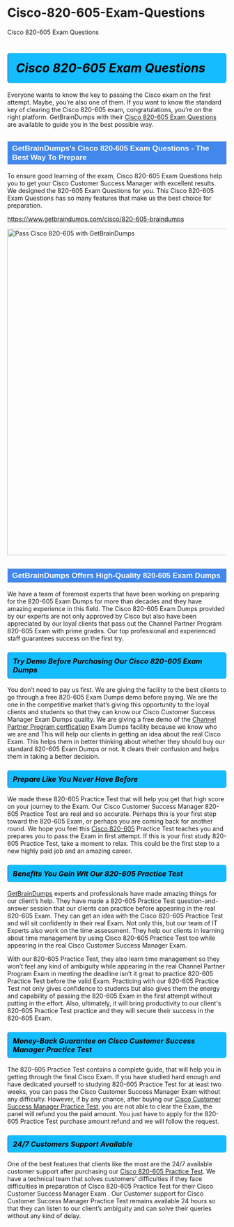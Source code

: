 # Cisco-820-605-Exam-Questions
Cisco 820-605 Exam Questions
<h1><strong><span style="display: block; color: #000000; background: #14BDFF; border: 0.5px solid #AED6F1; border-left: 3px solid #3498DB; padding: .6em; border-radius: 6px;">                     <em>Cisco 820-605 <span class="exam_variation">Exam Questions</span> </em>                </span></strong>            </h1>                        <p>Everyone wants to know the key to passing the Cisco exam on the first attempt. Maybe, you’re also one of them. If you want to know the standard key of             clearing the Cisco 820-605 exam, congratulations, you’re on the right platform. GetBrainDumps with their             <a href="https://www.getbraindumps.com/cisco/820-605-braindumps">Cisco 820-605 <span class="exam_variation">Exam Questions</span></a> are available to guide you in the best possible way.</p>                        <h2 style="background: #4287ec; border: 1px solid #cccccc; padding: 5px 10px;">                <span style="color: #ffffff;">                    <span style="font-size: 11pt;">                        <span style="line-height: normal;">                            <span style="font-family: Calibri,sans-serif;">                                <strong>                                    <span style="font-size: 13.0pt;">GetBrainDumps's Cisco 820-605 <span class="exam_variation">Exam Questions</span> - The Best Way To Prepare</span>                                </strong>                            </span>                        </span>                    </span>                </span>            </h2>                        <p>To ensure good learning of the exam,  Cisco 820-605 <span class="exam_variation">Exam Questions</span> help you to get your Cisco Customer Success Manager with excellent results.             We designed the 820-605 <span class="exam_variation">Exam Questions</span> for you. This Cisco 820-605 <span class="exam_variation">Exam Questions</span> has so many features that make us the best choice for preparation.</p>                        <p><a href="https://www.getbraindumps.com/cisco/820-605-braindumps">https://www.getbraindumps.com/cisco/820-605-braindumps</a></p>                        <p><a href="https://www.getbraindumps.com/"><img src="https://www.getbraindumps.com/images/get-updated-exam-questions-with-discount-getbraindumps.jpg" class="postImage" alt="Pass Cisco 820-605 with GetBrainDumps" width="750"></a></p>                            <h2 style="background: #4287ec; border: 1px solid #cccccc; padding: 5px 10px;">                <span style="color: #ffffff;">                    <span style="font-size: 11pt;">                        <span style="line-height: normal;">                            <span style="font-family: Calibri,sans-serif;">                                <strong>                                    <span style="font-size: 13.0pt;">GetBrainDumps Offers High-Quality 820-605 <span class="exam_variation2">Exam Dumps</span></span>                                </strong>                            </span>                        </span>                    </span>                </span>            </h2>                        <p>We have a team of foremost experts that have been working on preparing for the 820-605 <span class="exam_variation2">Exam Dumps</span>  for more than decades and they have             amazing experience in this field. The Cisco 820-605 <span class="exam_variation2">Exam Dumps</span> provided by our experts are not only approved by Cisco but also have been             appreciated by our loyal clients that pass out the Channel Partner Program 820-605 Exam with prime grades. Our top professional and             experienced staff guarantees success on the first try.</p>                        <h3>                <strong>                    <span style="display: block; color: #000000; background: #14BDFF; border: 0.5px solid #AED6F1; border-left: 3px solid #3498DB; padding: .6em; border-radius: 6px;">                        <em>Try Demo Before Purchasing Our Cisco 820-605 <span class="exam_variation2">Exam Dumps</span></em>                    </span>                </strong>            </h3>                        <p>You don’t need to pay us first. We are giving the facility to the best clients to go through a free 820-605 <span class="exam_variation2">Exam Dumps</span> demo before paying.             We are the one in the competitive market that’s giving this opportunity to the loyal clients and students so that they can know our             Cisco Customer Success Manager <span class="exam_variation2">Exam Dumps</span> quality. We are giving a free demo of the <a href="https://www.getbraindumps.com/cisco/channel-partner-program-braindumps.html">Channel Partner Program certfication</a> <span class="exam_variation2">Exam Dumps</span> facility             because we know who we are and This will help our clients in getting an idea about the real Cisco Exam. This helps them in better thinking             about whether they should buy our standard 820-605 <span class="exam_variation2">Exam Dumps</span> or not. It clears their confusion and helps them in taking a better decision.</p>                        <h3>                <strong>                    <span style="display: block; color: #000000; background: #14BDFF; border: 0.5px solid #AED6F1; border-left: 3px solid #3498DB; padding: .6em; border-radius: 6px;">                        <em>Prepare Like You Never Have Before</em>                    </span>                </strong>            </h3>                        <p>We made these 820-605 <span class="exam_variation3">Practice Test</span> that will help you get that high score on your journey to the Exam. Our Cisco Customer Success Manager 820-605 <span class="exam_variation3">Practice Test</span>             are real and so accurate. Perhaps this is your first step toward the 820-605 Exam, or perhaps you are coming back for another round. We hope             you feel this <a href="https://www.getbraindumps.com/cisco-braindumps.html">Cisco 820-605</a> <span class="exam_variation3">Practice Test</span> teaches you and prepares you to pass the Exam in first attempt. If this is your first study             820-605 <span class="exam_variation3">Practice Test</span>, take a moment to relax. This could be the first step to a new highly paid job and an amazing career.</p>                        <h3>                <strong>                    <span style="display: block; color: #000000; background: #14BDFF; border: 0.5px solid #AED6F1; border-left: 3px solid #3498DB; padding: .6em; border-radius: 6px;">                        <em>Benefits You Gain Wit Our 820-605 <span class="exam_variation3">Practice Test</span></em>                    </span>                </strong>            </h3>                        <p><a href="https://www.getbraindumps.com/">GetBrainDumps</a> experts and professionals have made amazing things for our client’s help. They have made a 820-605 <span class="exam_variation3">Practice Test</span> question-and-answer session that             our clients can practice before appearing in the real 820-605 Exam. They can get an idea with the  Cisco 820-605 <span class="exam_variation3">Practice Test</span> and will             sit confidently in their real Exam. Not only this, but our team of IT Experts also work on the time assessment. They help our clients in learning about             time management by using Cisco 820-605 <span class="exam_variation3">Practice Test</span>  too while appearing in the real Cisco Customer Success Manager Exam. </p>                        <p>With our 820-605 <span class="exam_variation3">Practice Test</span>, they also learn time management so they won’t feel any kind of ambiguity while appearing in the real             Channel Partner Program Exam in meeting the deadline isn’t it great to practice 820-605 <span class="exam_variation3">Practice Test</span> before the valid Exam. Practicing with             our 820-605 <span class="exam_variation3">Practice Test</span> not only gives confidence to students but also gives them the energy and capability of passing the 820-605 Exam in the first             attempt without putting in the effort. Also, ultimately, it will bring productivity to our client's 820-605 <span class="exam_variation3">Practice Test</span> practice and they will             secure their success in the 820-605 Exam.</p>                        <h3>                <strong>                    <span style="display: block; color: #000000; background: #14BDFF; border: 0.5px solid #AED6F1; border-left: 3px solid #3498DB; padding: .6em; border-radius: 6px;">                        <em>Money-Back Guarantee on Cisco Customer Success Manager <span class="exam_variation4">Practice Test</span></em>                    </span>                </strong>            </h3>                        <p>The 820-605 <span class="exam_variation4">Practice Test</span> contains a complete guide, that will help you in getting through the final Cisco Exam. If you have studied hard enough and have             dedicated yourself to studying 820-605 <span class="exam_variation4">Practice Test</span> for at least two weeks, you can pass the Cisco Customer Success Manager Exam without any difficulty. However,             if by any chance, after buying our <a href="https://www.getbraindumps.com/cisco/820-605-braindumps">Cisco Customer Success Manager <span class="exam_variation4">Practice Test</span></a>, you are not able to clear the Exam, the panel will refund you the paid amount.             You just have to apply for the 820-605 <span class="exam_variation4">Practice Test</span> purchase amount refund and we will follow the request.</p>                        <h3>                <strong>                    <span style="display: block; color: #000000; background: #14BDFF; border: 0.5px solid #AED6F1; border-left: 3px solid #3498DB; padding: .6em; border-radius: 6px;">                        <em>24/7 Customers Support Available</em>                    </span>                </strong>            </h3>                        <p>One of the best features that clients like the most are the 24/7 available customer support after purchasing our <a href="https://www.getbraindumps.com/cisco/820-605-braindumps">Cisco 820-605 <span class="exam_variation4">Practice Test</span></a>.             We have a technical team that solves customers’ difficulties if they face difficulties in preparation of Cisco 820-605 <span class="exam_variation4">Practice Test</span> for             their Cisco Customer Success Manager Exam . Our Customer support for Cisco Customer Success Manager <span class="exam_variation4">Practice Test</span> remains available 24 hours so that they can listen to our             client’s ambiguity and can solve their queries without any kind of delay.</p>                    
